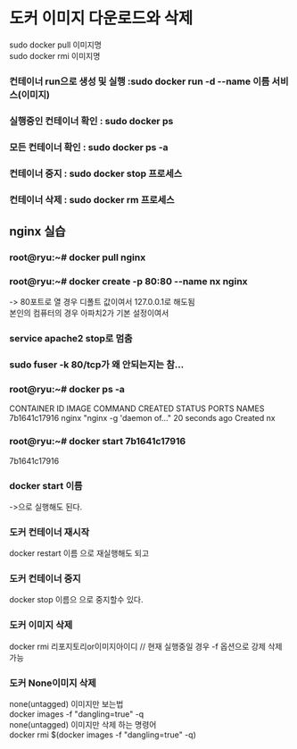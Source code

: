 # 도커 이미지 다운로드와 삭제    
sudo docker pull 이미지명    
sudo docker rmi 이미지명    
    
### 컨테이너 run으로 생성 및 실행 :sudo docker run -d --name 이름 서비스(이미지)    
    
### 실행중인 컨테이너 확인 : sudo docker ps    
    
### 모든 컨테이너 확인 : sudo docker ps -a    
    
### 컨테이너 중지 : sudo docker stop 프로세스    
    
### 컨테이너 삭제 : sudo docker rm 프로세스    
    
## nginx 실습    
    
### root@ryu:~# docker pull nginx    
    
### root@ryu:~# docker create -p 80:80 --name nx nginx    
-> 80포트로 열 경우 디폴트 값이여서 127.0.0.1로 해도됨    
본인의 컴퓨터의 경우 아파치2가 기본 설정이여서     
### service apache2 stop로 멈춤    
### sudo fuser -k 80/tcp가 왜 안되는지는 참...    
    
### root@ryu:~# docker ps -a    
CONTAINER ID        IMAGE                 COMMAND                  CREATED             STATUS                      PORTS               NAMES        
7b1641c17916        nginx                 "nginx -g 'daemon of…"   20 seconds ago          Created                                         nx        
    
### root@ryu:~# docker start 7b1641c17916    
7b1641c17916    

### docker start 이름    
->으로 실행해도 된다.    
    
    
### 도커 컨테이너 재시작    
docker restart 이름 으로 재실행해도 되고    
### 도커 컨테이너 중지    
docker stop 이름으 으로 중지할수 있다.    
    
### 도커 이미지 삭제    
docker rmi 리포지토리or이미지아이디 // 현재 실행중일 경우 -f 옵션으로 강제 삭제 가능    
    
### 도커 None이미지 삭제    
none(untagged) 이미지만 보는법    
docker images -f "dangling=true" -q    
none(untagged) 이미지만 삭제 하는 명령어    
docker rmi $(docker images -f "dangling=true" -q)    
